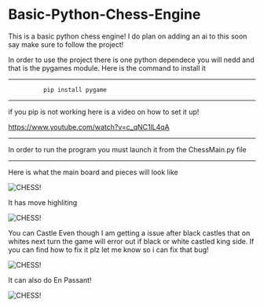 # Basic-Python-Chess-Engine
This is a basic python chess engine! I do plan on adding an ai to this soon say make sure to follow the project!

In order to use the project there is one python dependece you will nedd and that is the pygames module. Here is the command to install it

---------------------------------------------------
              pip install pygame
---------------------------------------------------

if you pip is not working here is a video on how to set it up!

https://www.youtube.com/watch?v=c_qNC1lL4qA

---------------------------------------------------

In order to run the program you must launch it from the ChessMain.py file

---------------------------------------------------

Here is what the main board and pieces will look like

![CHESS!](https://media.discordapp.net/attachments/922630672219254834/993716274842587227/Screenshot_2022-07-04_163107.png)

It has move highliting

![CHESS!](https://media.discordapp.net/attachments/922630672219254834/993716275069071380/Screenshot_2022-07-04_230358.png)

You can Castle
Even though I am getting a issue after black castles that on whites next turn the game will error out if black or white castled king
side. If you can find how to fix it plz let me know so i can fix that bug!

![CHESS!](https://media.discordapp.net/attachments/922630672219254834/993716274263765052/Screenshot_2022-07-04_230501.png)

It can also do En Passant!

![CHESS!](https://media.discordapp.net/attachments/922630672219254834/993716274578325665/Screenshot_2022-07-04_230529.png)

